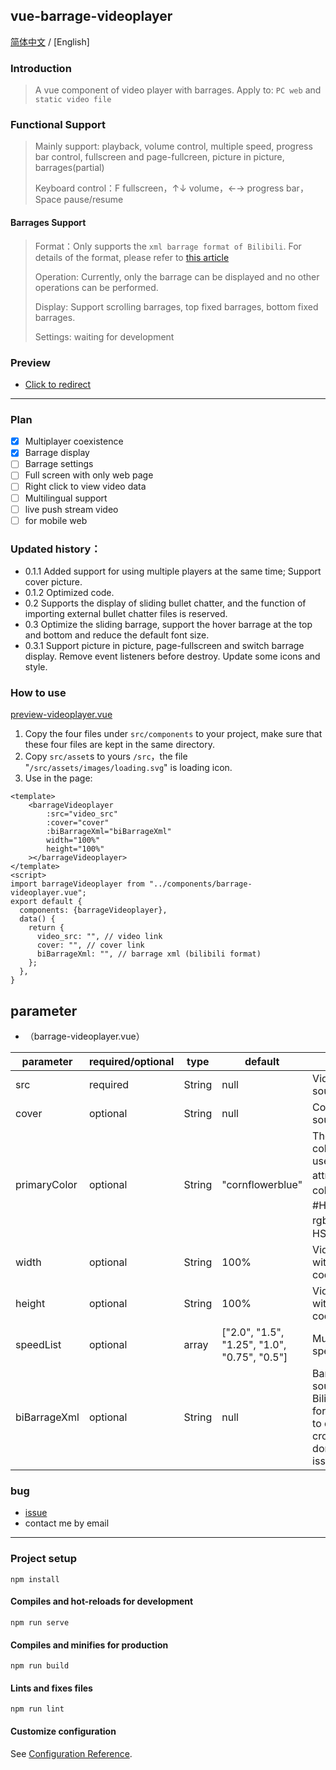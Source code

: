 ## vue-barrage-videoplayer
[简体中文](https://github.com/yleencc/vue-barrage-videoplayer/blob/master/README.md) / [English]

### Introduction
> A vue component of video player with barrages. Apply to: `PC web` and `static video file`

### Functional Support
> Mainly support: playback, volume control, multiple speed, progress bar control, fullscreen and page-fullcreen, picture in picture, barrages(partial)
>
> Keyboard control：F fullscreen，↑↓ volume，←→ progress bar，Space pause/resume

#### Barrages Support
> Format：Only supports the `xml barrage format of Bilibili`. For details of the format, please refer to [this article](https://blog.csdn.net/Enderman_xiaohei/article/details/86659064)
>
> Operation: Currently, only the barrage can be displayed and no other operations can be performed.
>
> Display: Support scrolling barrages, top fixed barrages, bottom fixed barrages.
>
> Settings: waiting for development

### Preview
- [Click to redirect](https://yleen.cc/files/works/barrage-video-player/)

---

### Plan
- [X] Multiplayer coexistence
- [X] Barrage display
- [ ] Barrage settings
- [ ] Full screen with only web page
- [ ] Right click to view video data
- [ ] Multilingual support
- [ ] live push stream video
- [ ] for mobile web

### Updated history：
- 0.1.1 Added support for using multiple players at the same time; Support cover picture.
- 0.1.2 Optimized code.
- 0.2   Supports the display of sliding bullet chatter, and the function of importing external bullet chatter files is reserved.
- 0.3   Optimize the sliding barrage, support the hover barrage at the top and bottom and reduce the default font size.
- 0.3.1 Support picture in picture, page-fullscreen and switch barrage display. Remove event listeners before destroy. Update some icons and style.

### How to use
[preview-videoplayer.vue](https://github.com/yleencc/vue-barrage-videoplayer/blob/master/src/views/preview-videoplayer.vue)
1. Copy the four files under `src/components` to your project, make sure that these four files are kept in the same directory.
2. Copy `src/asset`s to yours `/src`，the file "`/src/assets/images/loading.svg`" is loading icon.
3. Use in the page:
``` vue
<template>
    <barrageVideoplayer
        :src="video_src"
        :cover="cover"
        :biBarrageXml="biBarrageXml"
        width="100%"
        height="100%"
    ></barrageVideoplayer>
</template>
<script>
import barrageVideoplayer from "../components/barrage-videoplayer.vue";
export default {
  components: {barrageVideoplayer},
  data() {
    return {
      video_src: "", // video link
      cover: "", // cover link
      biBarrageXml: "", // barrage xml (bilibili format)
    };
  },
}
```

## parameter
- （barrage-videoplayer.vue）

| parameter | required/optional | type | default | more |
|---|---|---|---|---|
| src | required | String | null | Video source. |
| cover | optional | String | null | Cover image source. |
| primaryColor | optional | String | "cornflowerblue" | Theme color. Can use css attributes：colorName、#Hex、rgb、rgba、HSL、HSLA |
| width | optional | String | 100% | Video width with css code. |
| height | optional | String | 100% | Video height with css cod. |
| speedList | optional | array | ["2.0", "1.5", "1.25", "1.0", "0.75", "0.5"]  | Multiple play speed. |
| biBarrageXml | optional | String | null | Barrages source with Bilibili XML format.Need to deal with cross-domain issues. |

### bug
- [issue](https://github.com/yleencc/vue-barrage-videoplayer/issues)
- contact me by email

---

### Project setup
```
npm install
```

#### Compiles and hot-reloads for development
```
npm run serve
```

#### Compiles and minifies for production
```
npm run build
```

#### Lints and fixes files
```
npm run lint
```

#### Customize configuration
See [Configuration Reference](https://cli.vuejs.org/config/).
